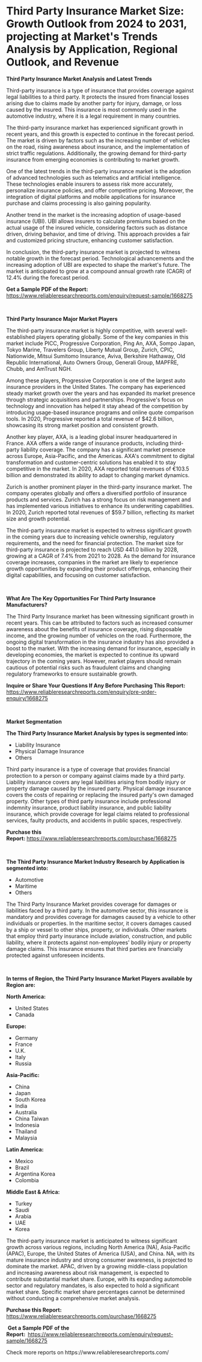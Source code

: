 <p><h1>Third Party Insurance Market Size: Growth Outlook from 2024 to 2031, projecting at Market's Trends Analysis by Application, Regional Outlook, and Revenue</h1></p><p><strong>Third Party Insurance Market Analysis and Latest Trends</strong></p>
<p><p>Third-party insurance is a type of insurance that provides coverage against legal liabilities to a third party. It protects the insured from financial losses arising due to claims made by another party for injury, damage, or loss caused by the insured. This insurance is most commonly used in the automotive industry, where it is a legal requirement in many countries.</p><p>The third-party insurance market has experienced significant growth in recent years, and this growth is expected to continue in the forecast period. The market is driven by factors such as the increasing number of vehicles on the road, rising awareness about insurance, and the implementation of strict traffic regulations. Additionally, the growing demand for third-party insurance from emerging economies is contributing to market growth.</p><p>One of the latest trends in the third-party insurance market is the adoption of advanced technologies such as telematics and artificial intelligence. These technologies enable insurers to assess risk more accurately, personalize insurance policies, and offer competitive pricing. Moreover, the integration of digital platforms and mobile applications for insurance purchase and claims processing is also gaining popularity.</p><p>Another trend in the market is the increasing adoption of usage-based insurance (UBI). UBI allows insurers to calculate premiums based on the actual usage of the insured vehicle, considering factors such as distance driven, driving behavior, and time of driving. This approach provides a fair and customized pricing structure, enhancing customer satisfaction.</p><p>In conclusion, the third-party insurance market is projected to witness notable growth in the forecast period. Technological advancements and the increasing adoption of UBI are expected to shape the market's future. The market is anticipated to grow at a compound annual growth rate (CAGR) of 12.4% during the forecast period.</p></p>
<p><strong>Get a Sample PDF of the Report:&nbsp;</strong> <a href="https://www.reliableresearchreports.com/enquiry/request-sample/1668275">https://www.reliableresearchreports.com/enquiry/request-sample/1668275</a></p>
<p>&nbsp;</p>
<p><strong>Third Party Insurance Major Market Players</strong></p>
<p><p>The third-party insurance market is highly competitive, with several well-established players operating globally. Some of the key companies in this market include PICC, Progressive Corporation, Ping An, AXA, Sompo Japan, Tokyo Marine, Travelers Group, Liberty Mutual Group, Zurich, CPIC, Nationwide, Mitsui Sumitomo Insurance, Aviva, Berkshire Hathaway, Old Republic International, Auto Owners Group, Generali Group, MAPFRE, Chubb, and AmTrust NGH. </p><p>Among these players, Progressive Corporation is one of the largest auto insurance providers in the United States. The company has experienced steady market growth over the years and has expanded its market presence through strategic acquisitions and partnerships. Progressive's focus on technology and innovation has helped it stay ahead of the competition by introducing usage-based insurance programs and online quote comparison tools. In 2020, Progressive reported a total revenue of $42.6 billion, showcasing its strong market position and consistent growth.</p><p>Another key player, AXA, is a leading global insurer headquartered in France. AXA offers a wide range of insurance products, including third-party liability coverage. The company has a significant market presence across Europe, Asia-Pacific, and the Americas. AXA's commitment to digital transformation and customer-centric solutions has enabled it to stay competitive in the market. In 2020, AXA reported total revenues of €103.5 billion and demonstrated its ability to adapt to changing market dynamics.</p><p>Zurich is another prominent player in the third-party insurance market. The company operates globally and offers a diversified portfolio of insurance products and services. Zurich has a strong focus on risk management and has implemented various initiatives to enhance its underwriting capabilities. In 2020, Zurich reported total revenues of $59.7 billion, reflecting its market size and growth potential.</p><p>The third-party insurance market is expected to witness significant growth in the coming years due to increasing vehicle ownership, regulatory requirements, and the need for financial protection. The market size for third-party insurance is projected to reach USD 441.0 billion by 2028, growing at a CAGR of 7.4% from 2021 to 2028. As the demand for insurance coverage increases, companies in the market are likely to experience growth opportunities by expanding their product offerings, enhancing their digital capabilities, and focusing on customer satisfaction.</p></p>
<p>&nbsp;</p>
<p><strong>What Are The Key Opportunities For Third Party Insurance Manufacturers?</strong></p>
<p><p>The Third Party Insurance market has been witnessing significant growth in recent years. This can be attributed to factors such as increased consumer awareness about the benefits of insurance coverage, rising disposable income, and the growing number of vehicles on the road. Furthermore, the ongoing digital transformation in the insurance industry has also provided a boost to the market. With the increasing demand for insurance, especially in developing economies, the market is expected to continue its upward trajectory in the coming years. However, market players should remain cautious of potential risks such as fraudulent claims and changing regulatory frameworks to ensure sustainable growth.</p></p>
<p><strong>Inquire or Share Your Questions If Any Before Purchasing This Report:</strong> <a href="https://www.reliableresearchreports.com/enquiry/pre-order-enquiry/1668275">https://www.reliableresearchreports.com/enquiry/pre-order-enquiry/1668275</a></p>
<p>&nbsp;</p>
<p><strong>Market Segmentation</strong></p>
<p><strong>The Third Party Insurance Market Analysis by types is segmented into:</strong></p>
<p><ul><li>Liability Insurance</li><li>Physical Damage Insurance</li><li>Others</li></ul></p>
<p><p>Third party insurance is a type of coverage that provides financial protection to a person or company against claims made by a third party. Liability insurance covers any legal liabilities arising from bodily injury or property damage caused by the insured party. Physical damage insurance covers the costs of repairing or replacing the insured party's own damaged property. Other types of third party insurance include professional indemnity insurance, product liability insurance, and public liability insurance, which provide coverage for legal claims related to professional services, faulty products, and accidents in public spaces, respectively.</p></p>
<p><strong>Purchase this Report:&nbsp;</strong><a href="https://www.reliableresearchreports.com/purchase/1668275">https://www.reliableresearchreports.com/purchase/1668275</a></p>
<p>&nbsp;</p>
<p><strong>The Third Party Insurance Market Industry Research by Application is segmented into:</strong></p>
<p><ul><li>Automotive</li><li>Maritime</li><li>Others</li></ul></p>
<p><p>The Third Party Insurance Market provides coverage for damages or liabilities faced by a third party. In the automotive sector, this insurance is mandatory and provides coverage for damages caused by a vehicle to other individuals or properties. In the maritime sector, it covers damages caused by a ship or vessel to other ships, property, or individuals. Other markets that employ third party insurance include aviation, construction, and public liability, where it protects against non-employees' bodily injury or property damage claims. This insurance ensures that third parties are financially protected against unforeseen incidents.</p></p>
<p>&nbsp;</p>
<p><strong>In terms of Region, the Third Party Insurance Market Players available by Region are:</strong></p>
<p>
    <p> <strong> North America: </strong>
        <ul>
            <li>United States</li>
            <li>Canada</li>
        </ul>
        </p> 
    <p> <strong> Europe: </strong>
        <ul>
            <li>Germany</li>
            <li>France</li>
            <li>U.K.</li>
            <li>Italy</li>
            <li>Russia</li>
        </ul>
        </p> 
    <p> <strong> Asia-Pacific: </strong>
        <ul>
            <li>China</li>
            <li>Japan</li>
            <li>South Korea</li>
            <li>India</li>
            <li>Australia</li>
            <li>China Taiwan</li>
            <li>Indonesia</li>
            <li>Thailand</li>
            <li>Malaysia</li>
        </ul>
        </p> 
    <p> <strong> Latin America: </strong>
        <ul>
            <li>Mexico</li>
            <li>Brazil</li>
            <li>Argentina Korea</li>
            <li>Colombia</li>
        </ul>
        </p> 
    <p> <strong> Middle East & Africa: </strong>
        <ul>
            <li>Turkey</li>
            <li>Saudi</li>
            <li>Arabia</li>
            <li>UAE</li>
            <li>Korea</li>
        </ul>
    </p>
    </p>
<p><p>The third-party insurance market is anticipated to witness significant growth across various regions, including North America (NA), Asia-Pacific (APAC), Europe, the United States of America (USA), and China. NA, with its mature insurance industry and strong consumer awareness, is projected to dominate the market. APAC, driven by a growing middle-class population and increasing awareness about risk management, is expected to contribute substantial market share. Europe, with its expanding automobile sector and regulatory mandates, is also expected to hold a significant market share. Specific market share percentages cannot be determined without conducting a comprehensive market analysis.</p></p>
<p><strong>Purchase this Report: </strong><a href="https://www.reliableresearchreports.com/purchase/1668275">https://www.reliableresearchreports.com/purchase/1668275</a></p>
<p>&nbsp;<strong>Get a Sample PDF of the Report:&nbsp;&nbsp;</strong><a href="https://www.reliableresearchreports.com/enquiry/request-sample/1668275">https://www.reliableresearchreports.com/enquiry/request-sample/1668275</a></p>
<p><strong></strong></p>
<p>Check more reports on https://www.reliableresearchreports.com/</p>